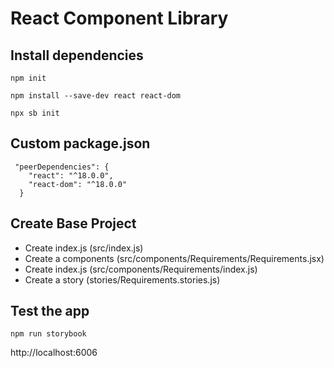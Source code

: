 # React Component Library

## Install dependencies

```
npm init
```

```
npm install --save-dev react react-dom
```

```
npx sb init
```

## Custom package.json

```
 "peerDependencies": {
    "react": "^18.0.0",
    "react-dom": "^18.0.0"
  }
```

## Create Base Project

- Create index.js (src/index.js)
- Create a components (src/components/Requirements/Requirements.jsx)
- Create index.js (src/components/Requirements/index.js)
- Create a story (stories/Requirements.stories.js)

## Test the app

```
npm run storybook
```

http://localhost:6006


